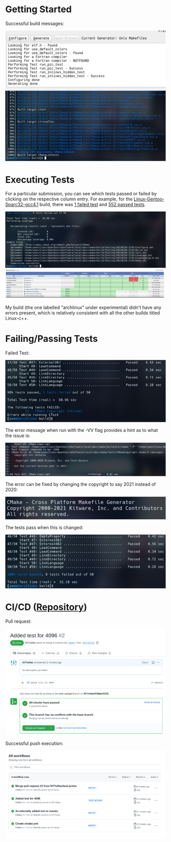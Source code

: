 # Getting Started
Successful build messages:

![cmake-gui](./images/cmake-gui-success.png)
![cmake-build](./images/cmake-build-success.png)

# Executing Tests

For a particular submission, you can see which tests passed or failed by
clicking on the respective column entry. For example, for the
[Linux-Gentoo-Sparc32-gcc4.1](https://open.cdash.org/build/7124698) build,
there was [1 failed test](https://open.cdash.org/viewTest.php?onlyfailed&buildid=7124698)
and [552 passed tests](https://open.cdash.org/viewTest.php?onlypassed&buildid=7124698).

![cmake-tests](./images/cmake-experimental-test.png)
![cdash](./images/cdash.png)

My build (the one labelled "archlinux" under experimental) didn't have any
errors present, which is relatively consistent with all the other builds titled
Linux-c++.

# Failing/Passing Tests

Failed Test:

![ctest-fail](./images/cmake-test-failed-terminal.png)

The error message when run with the -VV flag provides a hint as to what the issue is:

![ctest-error](./images/cmake-test-failed-error-message.png)

The error can be fixed by changing the copyright to say 2021 instead of 2020:

![ctest-fix](./images/cmake-test-fix.png)

The tests pass when this is changed:

![ctest-pass](./images/cmake-test-passed.png)

# CI/CD ([Repository](https://github.com/NYYuHao/CMakeCICD))

Pull request:

![pull-request](./images/git-pull-request.png)

Successful push execution:

![push-execution](./images/git-successful-run.png)
